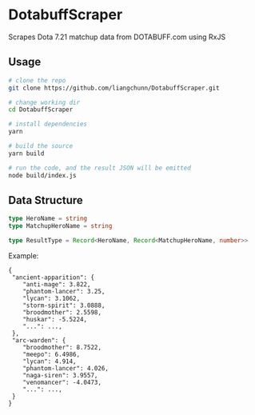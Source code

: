 # DotabuffScraper

Scrapes Dota 7.21 matchup data from DOTABUFF.com using RxJS

## Usage
```sh
# clone the repo
git clone https://github.com/liangchunn/DotabuffScraper.git

# change working dir
cd DotabuffScraper

# install dependencies
yarn

# build the source
yarn build

# run the code, and the result JSON will be emitted
node build/index.js
```

## Data Structure
```ts
type HeroName = string
type MatchupHeroName = string

type ResultType = Record<HeroName, Record<MatchupHeroName, number>>
```

Example:
```
{
 "ancient-apparition": {
    "anti-mage": 3.822,
    "phantom-lancer": 3.25,
    "lycan": 3.1062,
    "storm-spirit": 3.0888,
    "broodmother": 2.5598,
    "huskar": -5.5224,
    "...": ...,
 },
 "arc-warden": {
    "broodmother": 8.7522,
    "meepo": 6.4986,
    "lycan": 4.914,
    "phantom-lancer": 4.026,
    "naga-siren": 3.9557,
    "venomancer": -4.0473,
    "...": ...,
 }
}
```